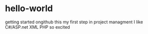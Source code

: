 # hello-world
getting started ongithub
this my first step in project managment I like C#/ASP.net XML PHP so excited
